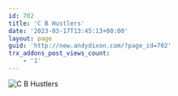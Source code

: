 ```yaml
---
id: 702
title: 'C B Hustlers'
date: '2023-03-17T13:45:13+00:00'
layout: page
guid: 'http://new.andydixon.com/?page_id=702'
trx_addons_post_views_count:
    - '1'
---
```


![C B Hustlers](https://i0.wp.com/assets.g8x2.ldn.idrivee2-23.com/posters/C%20B%20Hustlers%2001.jpg?w=1200&ssl=1 "C B Hustlers")